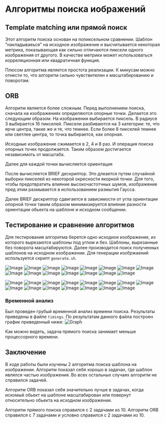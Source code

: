 # Алгоритмы поиска иображений

## Template matching или прямой поиск

Этот алгоритм поиска основан на попиксельном сравнении. Шаблон "накладываеься"
на исходное изображение и высчитывается некоторая метрика, показывающая как
сильно отличаются пиксели одного изображения от другого. В качестве метрики
может использоваться корреляционная или квадратичная функция.

Плюсом алгоритма является простота реализации. К минусам можно отнести то, что
алгоритм сильно чувствителен к масштабированию и поворотам.

## ORB

Алгоритм является более сложным. Перед выполнением поиска, сначала на
изображениях определяются опорные точки. Делается это следующим образом. На
изображении выбирается пиксель. В радиусе 3 выбирается 16 пикселей.
Пиксели разбиваются на 3 категории: те, что ярче центра, такие же и те, что
темнее. Если более 8 пикселей темнее или светлее центра, то точка выбирается,
как опорная. 

Исходные изображение сжимается в 2, 4 и 8 раз. И операция поиска опорных точек
продолжается. Таким образом достигается независимоть от масштаба.

Далее для каждой точки вычисляется ориентация

После вычисляется BRIEF дескриптор. Это длеается путем случайной выборки
пикселей из некоторой окресности якорной точки. Для того, чтобы предотвратить
влияние высокочастотчных шумов, изображение пред этим размывается в
использованием размытия Гаусса.

Далее BRIEF дескриптор сдвигается в зависимости от угла ориентации опорной точки
таким образом минимизируется влияние разности ориентации обьекта на шаблоне и
исходном сообщении.

## Тестирование и сравнение алгоритмов

Для тестирования алгоритма берется одно исходное изображение, из которого
вырезаются шаблоны под углом и без. Шаблоны, вырезанные без поворота
масштабируются. Далее производится поиск полученных шаблонов на исходном
изображении. Для генерации изобржаений используется скрипт `generate.sh`.

![Image](img/normal_corners.jpg) ![Image](img/baked/m_normal_corners.jpg) ![Image](img/baked/orb_normal_corners.jpg)
![Image](img/rotated_corners.jpg) ![Image](img/baked/m_rotated_corners.jpg) ![Image](img/baked/orb_rotated_corners.jpg)
![Image](img/rotated2_corners.jpg) ![Image](img/baked/m_rotated2_corners.jpg) ![Image](img/baked/orb_rotated2_corners.jpg)
![Image](img/scale05_corners.jpg) ![Image](img/baked/m_scale05_corners.jpg) ![Image](img/baked/orb_scale05_corners.jpg)
![Image](img/scale2_corners.jpg) ![Image](img/baked/m_scale2_corners.jpg) ![Image](img/baked/orb_scale2_corners.jpg)

![Image](img/normal_cup.jpg) ![Image](img/baked/m_normal_cup.jpg) ![Image](img/baked/orb_normal_cup.jpg)
![Image](img/rotated_cup.jpg) ![Image](img/baked/m_rotated_cup.jpg) ![Image](img/baked/orb_rotated_cup.jpg)
![Image](img/rotated2_cup.jpg) ![Image](img/baked/m_rotated2_cup.jpg) ![Image](img/baked/orb_rotated2_cup.jpg)
![Image](img/scale05_cup.jpg) ![Image](img/baked/m_scale05_cup.jpg) ![Image](img/baked/orb_scale05_cup.jpg)
![Image](img/scaled2_cup.jpg) ![Image](img/baked/m_scaled2_cup.jpg) ![Image](img/baked/orb_scaled2_cup.jpg)

### Временной анализ

Был проведен грубый временной анализ времени поиска. Результаты приведены в
файле `timings`. По результатам данного файла построен график приведенный ниже:
![Graph](img/graph.png)

Как можно видеть, задача прямого поиска занимает меньше процессорного времени.

## Заключение

В ходе работы были изучены 2 алгоритма поиска шаблона на изображении. Алгоритм
показал себя хорошо в задачах, где шаблон являлся частью изображения. Во всех
остальных случаях алгоритм не справился задачей.

Алгоритм ORB показал себя значительно лучше в задачах, когда искомый обьект на
шаблоне масштабирован или повернут относительно обьекта на исходном изображении.

Алгоритм прямого поиска справился с 2 задачами из 10. Алгоритм ORB справился с 7
задачами и условно справился с 2 задачами из 10.
